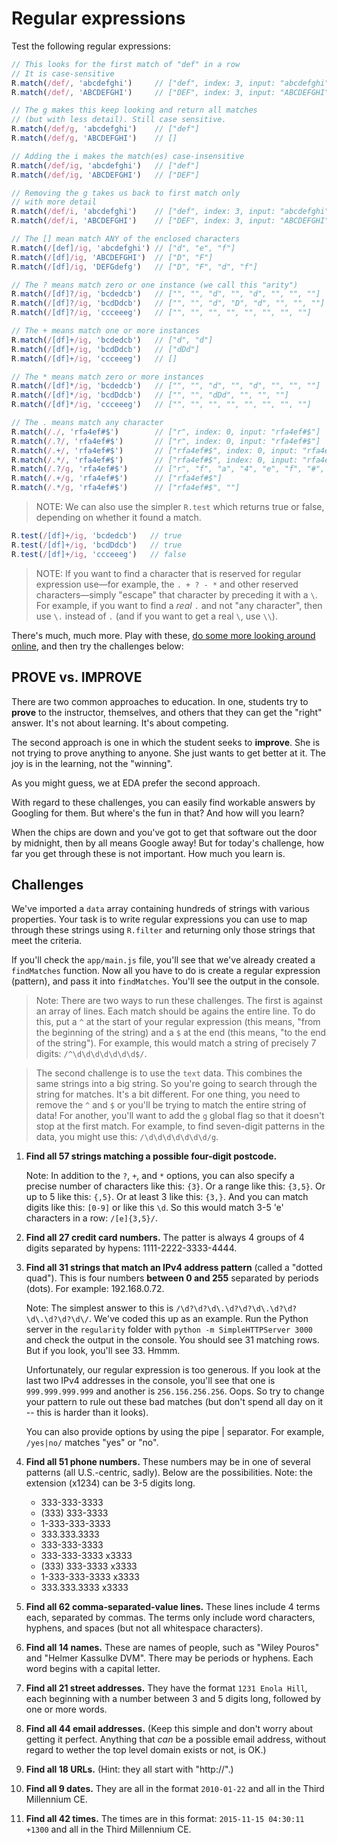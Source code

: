 # Regular expressions

Test the following regular expressions:

```js
// This looks for the first match of "def" in a row
// It is case-sensitive
R.match(/def/, 'abcdefghi')     // ["def", index: 3, input: "abcdefghi"]
R.match(/def/, 'ABCDEFGHI')     // ["DEF", index: 3, input: "ABCDEFGHI"]

// The g makes this keep looking and return all matches
// (but with less detail). Still case sensitive.
R.match(/def/g, 'abcdefghi')    // ["def"]
R.match(/def/g, 'ABCDEFGHI')    // []

// Adding the i makes the match(es) case-insensitive
R.match(/def/ig, 'abcdefghi')   // ["def"]
R.match(/def/ig, 'ABCDEFGHI')   // ["DEF"]

// Removing the g takes us back to first match only
// with more detail
R.match(/def/i, 'abcdefghi')    // ["def", index: 3, input: "abcdefghi"]
R.match(/def/i, 'ABCDEFGHI')    // ["DEF", index: 3, input: "ABCDEFGHI"]

// The [] mean match ANY of the enclosed characters
R.match(/[def]/ig, 'abcdefghi') // ["d", "e", "f"]
R.match(/[df]/ig, 'ABCDEFGHI')  // ["D", "F"]
R.match(/[df]/ig, 'DEFGdefg')   // ["D", "F", "d", "f"]

// The ? means match zero or one instance (we call this "arity")
R.match(/[df]?/ig, 'bcdedcb')   // ["", "", "d", "", "d", "", "", ""]
R.match(/[df]?/ig, 'bcdDdcb')   // ["", "", "d", "D", "d", "", "", ""]
R.match(/[df]?/ig, 'ccceeeg')   // ["", "", "", "", "", "", "", ""]

// The + means match one or more instances
R.match(/[df]+/ig, 'bcdedcb')   // ["d", "d"]
R.match(/[df]+/ig, 'bcdDdcb')   // ["dDd"]
R.match(/[df]+/ig, 'ccceeeg')   // []

// The * means match zero or more instances
R.match(/[df]*/ig, 'bcdedcb')   // ["", "", "d", "", "d", "", "", ""]
R.match(/[df]*/ig, 'bcdDdcb')   // ["", "", "dDd", "", "", ""]
R.match(/[df]*/ig, 'ccceeeg')   // ["", "", "", "", "", "", "", ""]

// The . means match any character
R.match(/./, 'rfa4ef#$')        // ["r", index: 0, input: "rfa4ef#$"]
R.match(/.?/, 'rfa4ef#$')       // ["r", index: 0, input: "rfa4ef#$"]
R.match(/.+/, 'rfa4ef#$')       // ["rfa4ef#$", index: 0, input: "rfa4ef#$"]
R.match(/.*/, 'rfa4ef#$')       // ["rfa4ef#$", index: 0, input: "rfa4ef#$"]
R.match(/.?/g, 'rfa4ef#$')      // ["r", "f", "a", "4", "e", "f", "#", "$", ""]
R.match(/.+/g, 'rfa4ef#$')      // ["rfa4ef#$"]
R.match(/.*/g, 'rfa4ef#$')      // ["rfa4ef#$", ""]
```

> NOTE: We can also use the simpler `R.test` which returns true or false, depending on whether it found a match.

```js
R.test(/[df]+/ig, 'bcdedcb')   // true
R.test(/[df]+/ig, 'bcdDdcb')   // true
R.test(/[df]+/ig, 'ccceeeg')   // false
```

> NOTE: If you want to find a character that is reserved for regular expression use&mdash;for example, the `. + ? - *` and other reserved characters&mdash;simply "escape" that character by preceding it with a `\`. For example, if you want to find a *real* `.` and not "any character", then use `\.` instead of `.` (and if you want to get a real `\`, use `\\`).

There's much, much more. Play with these, [do some more looking around online](http://www.w3schools.com/jsref/jsref_obj_regexp.asp), and then try the challenges below:

## PROVE vs. IMPROVE

There are two common approaches to education. In one, students try to **prove** to the instructor, themselves, and others that they can get the "right" answer. It's not about learning. It's about competing.

The second approach is one in which the student seeks to **improve**. She is not trying to prove anything to anyone. She just wants to get better at it. The joy is in the learning, not the "winning".

As you might guess, we at EDA prefer the second approach.

With regard to these challenges, you can easily find workable answers by Googling for them. But where's the fun in that? And how will you learn?

When the chips are down and you've got to get that software out the door by midnight, then by all means Google away! But for today's challenge, how far you get through these is not important. How much you learn is.

## Challenges

We've imported a `data` array containing hundreds of strings with various properties. Your task is to write regular expressions you can use to map through these strings using `R.filter` and returning only those strings that meet the criteria.

If you'll check the `app/main.js` file, you'll see that we've already created a `findMatches` function. Now all you have to do is create a regular expression (pattern), and pass it into `findMatches`. You'll see the output in the console.

> Note: There are two ways to run these challenges. The first is against an array of lines. Each match should be agains the entire line. To do this, put a `^` at the start of your regular expression (this means, "from the beginning of the string) and a `$` at the end (this means, "to the end of the string"). For example, this would match a string of precisely 7 digits: `/^\d\d\d\d\d\d\d$/`.

> The second challenge is to use the `text` data. This combines the same strings into a big string. So you're going to search through the string for matches. It's a bit different. For one thing, you need to remove the `^` and `$` or you'll be trying to match the entire string of data! For another, you'll want to add the `g` global flag so that it doesn't stop at the first match. For example, to find seven-digit patterns in the data, you might use this: `/\d\d\d\d\d\d\d/g`.

1. **Find all 57 strings matching a possible four-digit postcode.**

    Note: In addition to the `?`, `+`, and `*` options, you can also specify a precise number of characters like this: `{3}`. Or a range like this: `{3,5}`. Or up to 5 like this: `{,5}`. Or at least 3 like this: `{3,}`. And you can match digits like this: `[0-9]` or like this `\d`. So this would match 3-5 'e' characters in a row: `/[e]{3,5}/`.

2. **Find all 27 credit card numbers.** The patter is always 4 groups of 4 digits separated by hypens: 1111-2222-3333-4444.

3. **Find all 31 strings that match an IPv4 address pattern** (called a "dotted quad"). This is four numbers **between 0 and 255** separated by periods (dots). For example: 192.168.0.72.

    Note: The simplest answer to this is `/\d?\d?\d\.\d?\d?\d\.\d?\d?\d\.\d?\d?\d\/`. We've coded this up as an example. Run the Python server in the `regularity` folder with `python -m SimpleHTTPServer 3000` and check the output in the console. You should see 31 matching rows. But if you look, you'll see 33. Hmmm.

    Unfortunately, our regular expression is too generous. If you look at the last two IPv4 addresses in the console, you'll see that one is `999.999.999.999` and another is `256.156.256.256`. Oops. So try to change your pattern to rule out these bad matches (but don't spend all day on it -- this is harder than it looks).

    You can also provide options by using the pipe | separator. For example, `/yes|no/` matches "yes" or "no".

4. **Find all 51 phone numbers.** These numbers may be in one of several patterns (all U.S.-centric, sadly). Below are the possibilities. Note: the extension (x1234) can be 3-5 digits long.

    - 333-333-3333
    - (333) 333-3333
    - 1-333-333-3333
    - 333.333.3333
    - 333-333-3333
    - 333-333-3333 x3333
    - (333) 333-3333 x3333
    - 1-333-333-3333 x3333
    - 333.333.3333 x3333

5. **Find all 62 comma-separated-value lines.** These lines include 4 terms each, separated by commas. The terms only include word characters, hyphens, and spaces (but not all whitespace characters).

6. **Find all 14 names.** These are names of people, such as "Wiley Pouros" and "Helmer Kassulke DVM". There may be periods or hyphens. Each word begins with a capital letter.

7. **Find all 21 street addresses.** They have the format `1231 Enola Hill`, each beginning with a number between 3 and 5 digits long, followed by one or more words.

8. **Find all 44 email addresses.** (Keep this simple and don't worry about getting it perfect. Anything that *can* be a possible email address, without regard to wether the top level domain exists or not, is OK.)

9. **Find all 18 URLs.** (Hint: they all start with "http://".)

10. **Find all 9 dates.** They are all in the format `2010-01-22` and all in the Third Millennium CE.

11. **Find all 42 times.** The times are in this format: `2015-11-15 04:30:11 +1300` and all in the Third Millennium CE.
